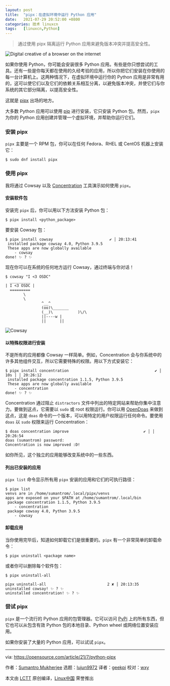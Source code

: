 ```yaml
---
layout: post
title:	"pipx：在虚拟环境中运行 Python 应用"
date:	2021-07-29 20:52:00 +0800 
categories:	技术 linuxcn 
tags:	[linuxcn,Python]
---
```




> 
> 通过使用 pipx 隔离运行 Python 应用来避免版本冲突并提高安全性。
> 
> 
> 


![](/Asserts/Images//attachment/album/202107/29/205146cpwgxnnpgu44gxz0.jpg "Digital creative of a browser on the internet")


如果你使用 Python，你可能会安装很多 Python 应用。有些是你只想尝试的工具。还有一些是你每天都在使用的久经考验的应用，所以你把它们安装在你使用的每一台计算机上。这两种情况下，在虚拟环境中运行你的 Python 应用是非常有用的，这可以使它们以及它们的依赖关系相互分离，以避免版本冲突，并使它们与你系统的其它部分隔离，以提高安全性。


这就是 [pipx](https://pypi.org/project/pipx/) 出场的地方。


大多数 Python 应用可以使用 [pip](https://pypi.org/project/pip/) 进行安装，它只安装 Python 包。然而，`pipx` 为你的 Python 应用创建并管理一个虚拟环境，并帮助你运行它们。


### 安装 pipx


`pipx` 主要是一个 RPM 包，你可以在任何 Fedora、RHEL 或 CentOS 机器上安装它：



```
$ sudo dnf install pipx

```

### 使用 pipx


我将通过 Cowsay 以及 [Concentration](https://opensource.com/article/20/8/python-concentration) 工具演示如何使用 `pipx`。


#### 安装软件包


安装完 `pipx` 后，你可以用以下方法安装 Python 包：



```
$ pipx install <python_package>

```

要安装 Cowsay 包：



```
$ pipx install cowsay                         ✔ │ 20:13:41 
 installed package cowsay 4.0, Python 3.9.5
 These apps are now globally available
    - cowsay
done! ✨ ? ✨

```

现在你可以在系统的任何地方运行 Cowsay，通过终端与你对话！



```
$ cowsay "I <3 OSDC"                         
  _________
| I <3 OSDC |
  =========
        \
        \
                ^__^
                (oo)\_______
                (__)\           )\/\
                ||----w |
                ||      ||

```

![Cowsay](/Asserts/Images//attachment/album/202107/29/205239brl9k5ooz59tld7l.png "Cowsay")


#### 以特殊权限进行安装


不是所有的应用都像 Cowsay 一样简单。例如，Concentration 会与你系统中的许多其他组件交互，所以它需要特殊的权限。用以下方式安装它：



```
$ pipx install concentration                                      ✔ │ 10s │ │ 20:26:12 
 installed package concentration 1.1.5, Python 3.9.5
 These apps are now globally available
    - concentration
done! ✨ ? ✨

```

Concentration 通过阻止 `distractors` 文件中列出的特定网站来帮助你集中注意力。要做到这点，它需要以 `sudo` 或 root 权限运行。你可以用 [OpenDoas](https://github.com/Duncaen/OpenDoas) 来做到这点，这是 `doas` 命令的一个版本，可以用特定的用户权限运行任何命令。要使用 `doas` 以 `sudo` 权限来运行 Concentration：



```
$ doas concentration improve                                 ✔ │ │ 20:26:54 
doas (sumantrom) password: 
Concentration is now improved :D!

```

如你所见，这个独立的应用能够改变系统中的一些东西。


#### 列出已安装的应用


`pipx list` 命令显示所有用 `pipx` 安装的应用和它们的可执行路径：



```
$ pipx list                                                                       
venvs are in /home/sumantrom/.local/pipx/venvs
apps are exposed on your $PATH at /home/sumantrom/.local/bin
 package concentration 1.1.5, Python 3.9.5
    - concentration
 package cowsay 4.0, Python 3.9.5
    - cowsay

```

#### 卸载应用


当你使用完毕后，知道如何卸载它们是很重要的。`pipx` 有一个非常简单的卸载命令：



```
$ pipx uninstall <package name>

```

或者你可以删除每个软件包：



```
$ pipx uninstall-all

pipx uninstall-all                           2 ✘ │ 20:13:35 
uninstalled cowsay! ✨ ? ✨
uninstalled concentration! ✨ ? ✨

```

### 尝试 pipx


`pipx` 是一个流行的 Python 应用的包管理器。它可以访问 [PyPi](https://pypi.org/) 上的所有东西，但它也可以从包含有效 Python 包的本地目录、Python wheel 或网络位置安装应用。


如果你安装了大量的 Python 应用，可以试试 `pipx`。




---


via: <https://opensource.com/article/21/7/python-pipx>


作者：[Sumantro Mukherjee](https://opensource.com/users/sumantro) 选题：[lujun9972](https://github.com/lujun9972) 译者：[geekpi](https://github.com/geekpi) 校对：[wxy](https://github.com/wxy)


本文由 [LCTT](https://github.com/LCTT/TranslateProject) 原创编译，[Linux中国](https://linux.cn/) 荣誉推出
